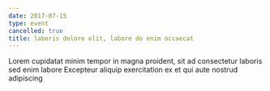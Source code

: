 ```yaml
---
date: 2017-07-15
type: event
cancelled: true
title: laboris dolore elit, labore do enim occaecat
---
```

Lorem cupidatat minim tempor in magna proident, sit ad consectetur laboris sed enim labore Excepteur aliquip exercitation ex et qui aute nostrud adipiscing